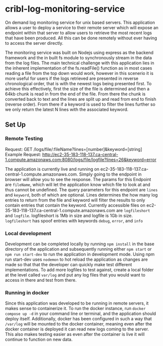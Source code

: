 # cribl-log-monitoring-service
On demand log monitoring service for unix based servers. This application allows a user to deploy a service to their remote server which will expose an endpoint within that server to allow users to retrieve the most recent logs that have been produced. All this can be done remotely without ever having to access the server directly.

The monitoring service was built on Nodejs using express as the backend framework and the in built fs module to synchronously stream in the data from the log files. The main technical challenge with this application lies in the inherent implementation of the fs.readFile() function as in most cases reading a file from the top down would work, however in this scenerio it is more useful for users if the logs retrieved are presented in reverse chronological order, that is with the newest logs being presented first. To achieve this effectively, first the size of the file is determined and then a 64kb chunk is read in from the end of the file. From there the chunk is converted back to text and the lines are split up and read from end to finish (reverse order). From there if a keyword is used to filter the lines further so we only return the latest N lines with the associated keyword.

## Set Up
### Remote Testing
Request: GET /logs/file/:fileName?lines=[number]&keyword=[string]
Example Request: http://ec2-35-183-118-137.ca-central-1.compute.amazonaws.com:8080/logs/file/logfile?lines=26&keyword=error

The application is currently live and running on ec2-35-183-118-137.ca-central-1.compute.amazonaws.com. Simply going to the endpoint in browser will allow you to see the response. The params for this Endpoint are `fileName`, which will let the application know which file to look at and thus cannot be undefined. The query parameters for this endpoint are `lines` and `keyword`, both of which are optional. Lines determines the how many log entries to return from the file and keyword will filter the results to only contain entries that contain the keyword.
Currently accessible files on ec2-35-183-118-137.ca-central-1.compute.amazonaws.com are `logfileshort` and `logfile`.
logfileshort is 1Mb in size and logfile is 1Gb in size.
`logfileshort` has spoof entries with keywords `debug`, `error`, and `info` 

### Local development
Development can be completed locally by running `npm install` in the base directory of the application and subsequently running either `npm start` or `npm run start-dev` to run the application in development mode. Using npm run start-dev uses `nodemon` to hot reload the application as changes are made so that that the developer can quickly make test different implementations.
To add more logfiles to test against, create a local folder at the level called `var/log` and put any log files that you would want to access in there and test from there.

### Running in docker
Since this application was developed to be running in remote servers, it makes sense to containerize it. To run the docker instance, run `docker compose up -d` in your command line or terminal, and the application should deploy itself. Additionally, docker has been configured in such a way that `/var/log` will be mounted to the docker container, meaning even after the docker container is deployed it can read new logs coming to the server. This also makes testing easier as even after the container is live it will continue to function on new data.

